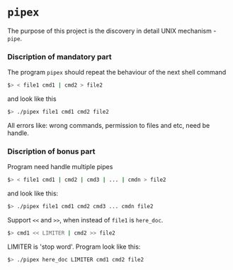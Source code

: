 # `pipex`

The purpose of this project is the discovery in detail UNIX mechanism - `pipe`.

### Discription of mandatory part
The program `pipex` should repeat the behaviour of the next shell command
```bash
$> < file1 cmd1 | cmd2 > file2
```
and look like this
```bash
$> ./pipex file1 cmd1 cmd2 file2
```
All errors like: wrong commands, permission to files and etc, need be handle.

### Discription of bonus part
Program need handle multiple pipes
```bash
$> < file1 cmd1 | cmd2 | cmd3 | ... | cmdn > file2
```
and look like this:
```bash
$> ./pipex file1 cmd1 cmd2 cmd3 ... cmdn file2
```
Support `<<` and `>>`, when instead of `file1` is `here_doc`.
```bash
$> cmd1 << LIMITER | cmd2 >> file2
```
LIMITER is 'stop word'. Program look like this:
```bash
$> ./pipex here_doc LIMITER cmd1 cmd2 file2
```